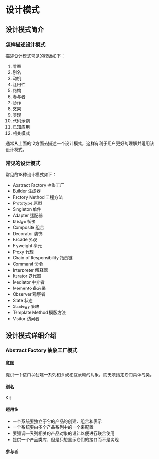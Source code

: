 #  设计模式

## 设计模式简介

### 怎样描述设计模式

描述设计模式常见的模版如下：  

1. 意图
2. 别名
3. 动机
4. 适用性
5. 结构
6. 参与者
7. 协作
8. 效果
9. 实现
10. 代码示例
11. 已知应用
12. 相关模式

通常从上面的12方面去描述一个设计模式，这样有利于用户更好的理解并适用该设计模式。

### 常见的设计模式

常见的18种设计模式如下：  

- Abstract Factory 抽象工厂
- Builder 生成器
- Factory Method 工程方法
- Prototype 原型
- Singleton 单件
- Adapter 适配器
- Bridge 桥接
- Composite 组合
- Decorator 装饰
- Facade 外观
- Flyweight 享元
- Proxy 代理
- Chain of Responsibility 指责链
- Command 命令
- Interpreter 解释器
- Iterator 迭代器
- Mediator 中介者
- Memento 备忘录
- Observer 观察者
- State 状态
- Strategy 策略
- Template Method 模版方法
- Visitor 访问者

## 设计模式详细介绍

### Abstract Factory 抽象工厂模式

#### 意图

提供一个接口以创建一系列相关或相互依赖的对象，而无须指定它们具体的类。

#### 别名

Kit

#### 适用性

- 一个系统要独立于它的产品的创建、组合和表示
- 一个系统要由多个产品系列中的一个来配置
- 要强调一系列相关的产品对象的设计以便进行联合使用
- 提供一个产品类库，但是只想显示它们的接口而不是实现

#### 参与者







